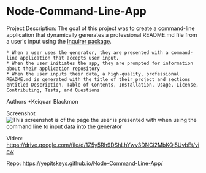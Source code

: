 # Node-Command-Line-App

Project Description: The goal of this project was to create a command-line application that dynamically generates a professional README.md file from a user's input using the [Inquirer package](https://www.npmjs.com/package/inquirer/v/8.2.4).

    * When a user uses the generator, they are presented with a command-line application that accepts user input.
    * When the user initiates the app, they are prompted for information about their application repository
    * When the user inputs their data, a high-quality, professional README.md is generated with the title of their project and sections entitled Description, Table of Contents, Installation, Usage, License, Contributing, Tests, and Questions

Authors
*Keiquan Blackmon

Screenshot
![This screenshot is of the page the user is presented with when using the command line to input data into the generator](https://github.com/Yepitskeys/Node-Command-Line-App/assets/120697653/8f0a511b-b89d-4e3f-b019-d7b202b6a3e9)

Video:
https://drive.google.com/file/d/1Z5y5Rh9DShLhYwv3DNCi2MbKQl5UvbEt/view


Repo:
https://yepitskeys.github.io/Node-Command-Line-App/
